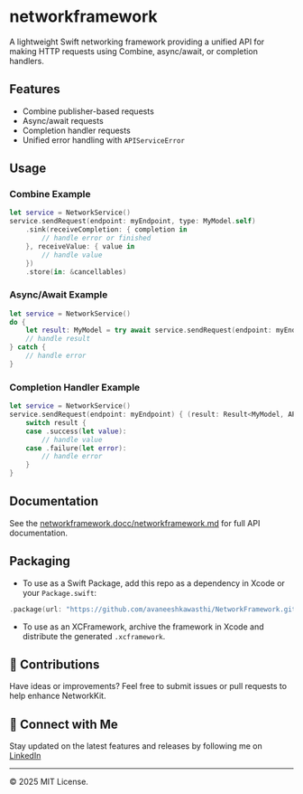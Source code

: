 # networkframework

A lightweight Swift networking framework providing a unified API for making HTTP requests using Combine, async/await, or completion handlers.

## Features
- Combine publisher-based requests
- Async/await requests
- Completion handler requests
- Unified error handling with `APIServiceError`

## Usage

### Combine Example
```swift
let service = NetworkService()
service.sendRequest(endpoint: myEndpoint, type: MyModel.self)
    .sink(receiveCompletion: { completion in
        // handle error or finished
    }, receiveValue: { value in
        // handle value
    })
    .store(in: &cancellables)
```

### Async/Await Example
```swift
let service = NetworkService()
do {
    let result: MyModel = try await service.sendRequest(endpoint: myEndpoint)
    // handle result
} catch {
    // handle error
}
```

### Completion Handler Example
```swift
let service = NetworkService()
service.sendRequest(endpoint: myEndpoint) { (result: Result<MyModel, APIServiceError>) in
    switch result {
    case .success(let value):
        // handle value
    case .failure(let error):
        // handle error
    }
}
```

## Documentation
See the [networkframework.docc/networkframework.md](networkframework.docc/networkframework.md) for full API documentation.

## Packaging
- To use as a Swift Package, add this repo as a dependency in Xcode or your `Package.swift`:

```swift
.package(url: "https://github.com/avaneeshkawasthi/NetworkFramework.git", from: "1.0.0")
```

- To use as an XCFramework, archive the framework in Xcode and distribute the generated `.xcframework`.

## 🤝 Contributions
Have ideas or improvements? Feel free to submit issues or pull requests to help enhance NetworkKit.

## 🔗 Connect with Me
Stay updated on the latest features and releases by following me on [LinkedIn](https://www.linkedin.com/in/avaneesh-awasthi-10747659/)

---

© 2025 MIT License.
